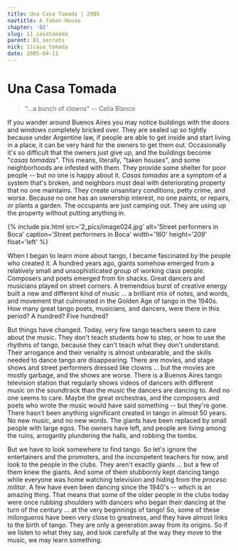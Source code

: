 ```yaml
---
title: Una Casa Tomada | 2005
navtitle: A Taken House
chapter: '02'
slug: 11_casatomada
parent: 01_secrets
nick: 11casa_tomada
date: 2005-04-11
---
```


# Una Casa Tomada

> "...a bunch of clowns"
> -- Celia Blanco

If you wander around Buenos Aires you may notice buildings with the doors and windows completely bricked over.
They are sealed up so tightly because under Argentine law, if people are able to get inside and start living in a place, it can be very hard for the owners to get them out.
Occasionally it's so difficult that the owners just give up, and the buildings become "_casas tomadas_".
This means, literally, "taken houses", and some neighborhoods are infested with them.
They provide some shelter for poor people -- but no one is happy about it.
_Casas tomadas_ are a symptom of a system that's broken, and neighbors must deal with deteriorating property that no one maintains.
They create unsanitary conditions, petty crime, and worse.
Because no one has an ownership interest, no one paints, or repairs, or plants a garden.
The occupants are just camping out.
They are using up the property without putting anything in.

{% include pix.html
src='2_pics/image024.jpg'
alt='Street performers in Boca'
caption='Street performers in Boca'
width='160' height='209' float='left'
%}

When I began to learn more about tango, I became fascinated by the people who created it.
A hundred years ago, giants somehow emerged from a relatively small and unsophisticated group of working class people.
Composers and poets emerged from tin shacks.
Great dancers and musicians played on street corners.
A tremendous burst of creative energy built a new and different kind of music ... a brilliant mix of notes, and words, and movement that culminated in the Golden Age of tango in the 1940s.
How many great tango poets, musicians, and dancers, were there in this period? A hundred? Five hundred?

But things have changed.
Today, very few tango teachers seem to care about the music.
They don't teach students how to step, or how to use the rhythms of tango, because they can't teach what they don't understand.
Their arrogance and their venality is almost unbearable, and the skills needed to dance tango are disappearing.
There are movies, and stage shows and street performers dressed like clowns ... but the movies are mostly garbage, and the shows are worse.
There is a Buenos Aires tango television station that regularly shows videos of dancers with different music on the soundtrack than the music the dancers are dancing to.
And no one seems to care.
Maybe the great orchestras, and the composers and poets who wrote the music would have said something -- but they're gone.
There hasn't been anything significant created in tango in almost 50 years.
No new music, and no new words.
The giants have been replaced by small people with large egos.
The owners have left, and people are living among the ruins, arrogantly plundering the halls, and robbing the tombs.

But we have to look somewhere to find tango.
So let's ignore the entertainers and the promoters, and the incompetent teachers for now, and look to the people in the clubs.
They aren't exactly giants ... but a few of them knew the giants.
And some of them stubbornly kept dancing tango while everyone was home watching television and hiding from the _proceso militar_.
A few have even been dancing since the 1940's -- which is an amazing thing.
That means that some of the older people in the clubs today were once rubbing shoulders with dancers who began their dancing at the turn of the century ... at the very beginnings of tango!
So, some of these milongueros have been very close to greatness, and they have almost links to the birth of tango.
They are only a generation away from its origins.
So if we listen to what they say, and look carefully at the way they move to the music, we may learn something.